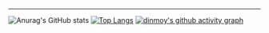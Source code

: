 <div align="center">
 <!--<h1><span style="color:pink">𝑯𝒆𝒍𝒍𝒐</span></h1>--> 
</div>

<div align="center">

</div>

<div align="center">

<!--![image](https://user-images.githubusercontent.com/111869216/190530426-a871fbfc-1b5e-4643-ae43-c554dbe31e79.png)-->

</div>

***
![Anurag's GitHub stats](https://github-readme-stats.vercel.app/api?username=dinmoy&show_icons=true&theme=stats)
[![Top Langs](https://github-readme-stats.vercel.app/api/top-langs/?username=dinmoy&layout=compact)](https://github.com/anuraghazra/github-readme-stats)
[![dinmoy's github activity graph](https://activity-graph.herokuapp.com/graph?username=dinmoy&theme=monokai)](https://github.com/soyeon207/github-readme-activity-graph)
<!--![](http://github-profile-summary-cards.vercel.app/api/cards/repos-per-language?username=dinmoy&theme=default)-->


